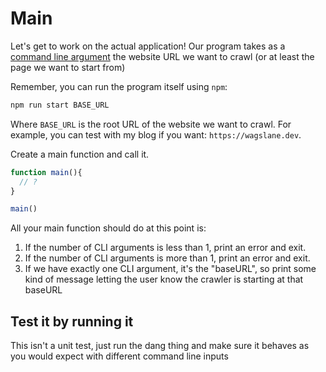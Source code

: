 # Main

Let's get to work on the actual application! Our program takes as a [command line argument](https://nodejs.dev/en/learn/nodejs-accept-arguments-from-the-command-line) the website URL we want to crawl (or at least the page we want to start from)

Remember, you can run the program itself using `npm`:

```bash
npm run start BASE_URL
```

Where `BASE_URL` is the root URL of the website we want to crawl. For example, you can test with my blog if you want: `https://wagslane.dev`.

Create a main function and call it.

```js
function main(){
  // ?
}

main()
```

All your main function should do at this point is:

1. If the number of CLI arguments is less than 1, print an error and exit.
2. If the number of CLI arguments is more than 1, print an error and exit.
3. If we have exactly one CLI argument, it's the "baseURL", so print some kind of message letting the user know the crawler is starting at that baseURL

## Test it by running it

This isn't a unit test, just run the dang thing and make sure it behaves as you would expect with different command line inputs
